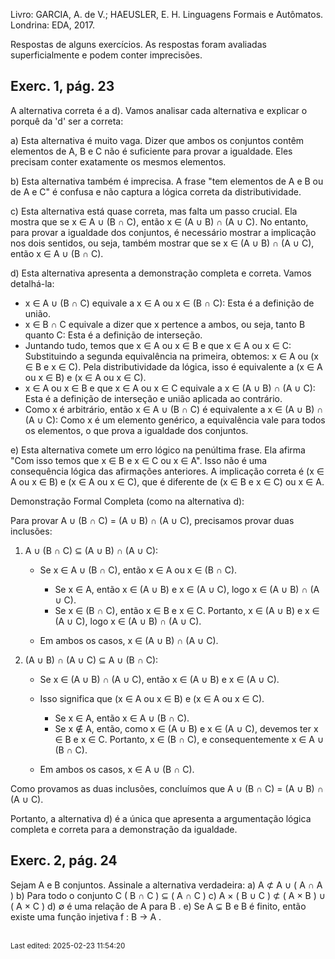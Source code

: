 Livro: GARCIA, A. de V.; HAEUSLER, E. H. Linguagens Formais e Autômatos. Londrina: EDA, 2017.

Respostas de alguns exercícios. As respostas foram avaliadas superficialmente e podem conter imprecisões.

## Exerc. 1, pág. 23

A alternativa correta é a d). Vamos analisar cada alternativa e explicar o porquê da 'd' ser a correta:

a) Esta alternativa é muito vaga. Dizer que ambos os conjuntos contêm elementos de A, B e C não é suficiente para provar a igualdade. Eles precisam conter exatamente os mesmos elementos.

b) Esta alternativa também é imprecisa. A frase "tem elementos de A e B ou de A e C" é confusa e não captura a lógica correta da distributividade.

c) Esta alternativa está quase correta, mas falta um passo crucial. Ela mostra que se x ∈ A ∪ (B ∩ C), então x ∈ (A ∪ B) ∩ (A ∪ C). No entanto, para provar a igualdade dos conjuntos, é necessário mostrar a implicação nos dois sentidos, ou seja, também mostrar que se x ∈ (A ∪ B) ∩ (A ∪ C), então x ∈ A ∪ (B ∩ C).

d) Esta alternativa apresenta a demonstração completa e correta. Vamos detalhá-la:

* x ∈ A ∪ (B ∩ C) equivale a x ∈ A ou x ∈ (B ∩ C): Esta é a definição de união.
* x ∈ B ∩ C equivale a dizer que x pertence a ambos, ou seja, tanto B quanto C: Esta é a definição de interseção.
* Juntando tudo, temos que x ∈ A ou x ∈ B e que x ∈ A ou x ∈ C: Substituindo a segunda equivalência na primeira, obtemos: x ∈ A ou (x ∈ B e x ∈ C). Pela distributividade da lógica, isso é equivalente a (x ∈ A ou x ∈ B) e (x ∈ A ou x ∈ C).
* x ∈ A ou x ∈ B e que x ∈ A ou x ∈ C equivale a x ∈ (A ∪ B) ∩ (A ∪ C): Esta é a definição de interseção e união aplicada ao contrário.
* Como x é arbitrário, então x ∈ A ∪ (B ∩ C) é equivalente a x ∈ (A ∪ B) ∩ (A ∪ C): Como x é um elemento genérico, a equivalência vale para todos os elementos, o que prova a igualdade dos conjuntos.

e) Esta alternativa comete um erro lógico na penúltima frase. Ela afirma "Com isso temos que x ∈ B e x ∈ C ou x ∈ A". Isso não é uma consequência lógica das afirmações anteriores. A implicação correta é (x ∈ A ou x ∈ B) e (x ∈ A ou x ∈ C), que é diferente de (x ∈ B e x ∈ C) ou x ∈ A.

Demonstração Formal Completa (como na alternativa d):

Para provar A ∪ (B ∩ C) = (A ∪ B) ∩ (A ∪ C), precisamos provar duas inclusões:

1. A ∪ (B ∩ C) ⊆ (A ∪ B) ∩ (A ∪ C):

    * Se x ∈ A ∪ (B ∩ C), então x ∈ A ou x ∈ (B ∩ C).
    
        * Se x ∈ A, então x ∈ (A ∪ B) e x ∈ (A ∪ C), logo x ∈ (A ∪ B) ∩ (A ∪ C).
        * Se x ∈ (B ∩ C), então x ∈ B e x ∈ C. Portanto, x ∈ (A ∪ B) e x ∈ (A ∪ C), logo x ∈ (A ∪ B) ∩ (A ∪ C).

    * Em ambos os casos, x ∈ (A ∪ B) ∩ (A ∪ C).

2. (A ∪ B) ∩ (A ∪ C) ⊆ A ∪ (B ∩ C):

    * Se x ∈ (A ∪ B) ∩ (A ∪ C), então x ∈ (A ∪ B) e x ∈ (A ∪ C).

    * Isso significa que (x ∈ A ou x ∈ B) e (x ∈ A ou x ∈ C).
    
        * Se x ∈ A, então x ∈ A ∪ (B ∩ C).
        * Se x ∉ A, então, como x ∈ (A ∪ B) e x ∈ (A ∪ C), devemos ter x ∈ B e x ∈ C. Portanto, x ∈ (B ∩ C), e consequentemente x ∈ A ∪ (B ∩ C).

    * Em ambos os casos, x ∈ A ∪ (B ∩ C).

Como provamos as duas inclusões, concluímos que A ∪ (B ∩ C) = (A ∪ B) ∩ (A ∪ C).

Portanto, a alternativa d) é a única que apresenta a argumentação lógica completa e correta para a demonstração da igualdade.


## Exerc. 2, pág. 24

Sejam A e B conjuntos.
Assinale a alternativa verdadeira:
a) A ⊄ A ∪ ( A ∩ A )
b) Para todo o conjunto C ( B ∩ C ) ⊆ ( A ∩ C )
c) A × ( B ∪ C ) ⊄ ( A × B ) ∪ ( A × C )
d) ∅ é uma relação de A para B .
e) Se A ⊊ B e B é finito, então existe uma função injetiva f : B → A .




<br><sub>Last edited: 2025-02-23 11:54:20</sub>
